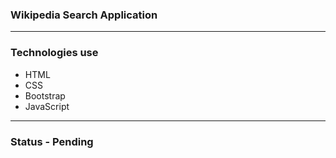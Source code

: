 ### Wikipedia Search Application
---
### Technologies use
- HTML
- CSS
- Bootstrap
- JavaScript
---
### Status - Pending
